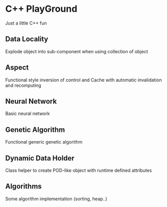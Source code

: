C++ PlayGround
==============

Just a little C++ fun

Data Locality
-------------

Explode object into sub-component when using collection of object

Aspect
------

Functional style inversion of control and Cache with automatic invalidation and recomputing

Neural Network
--------------

Basic neural network

Genetic Algorithm
-----------------

Functional generic genetic algorithm

Dynamic Data Holder
-------------------

Class helper to create POD-like object with runtime defined attributes

Algorithms
----------

Some algorithm implementation (sorting, heap..)
